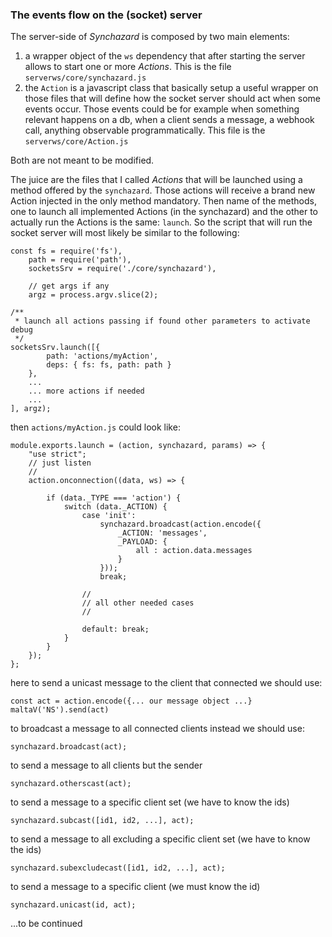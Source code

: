 ### The events flow on the (socket) server

The server-side of _Synchazard_ is composed by two main elements:
1) a wrapper object of the `ws` dependency that after starting the server allows to start one or more _Actions_. This is the file `serverws/core/synchazard.js`
2) the `Action` is a javascript class that basically setup a useful wrapper on those files that will define how the socket server should act when some events occur. Those events could be for example when something relevant happens on a db, when a client sends a message, a webhook call, anything observable programmatically. This file is the `serverws/core/Action.js`

Both are not meant to be modified.

The juice are the files that I called _Actions_ that will be launched using a method offered by the `synchazard`. Those actions will receive a brand new Action injected in the only method mandatory.
Then name of the methods, one to launch all implemented Actions (in the synchazard) and the other to actually run the Actions is the same: `launch`. So the script that will run the socket server will most likely be similar to the following:
```
const fs = require('fs'),
    path = require('path'),
    socketsSrv = require('./core/synchazard'),

    // get args if any
    argz = process.argv.slice(2);

/**
 * launch all actions passing if found other parameters to activate debug
 */
socketsSrv.launch([{
        path: 'actions/myAction',
        deps: { fs: fs, path: path }
    },
    ...
    ... more actions if needed
    ... 
], argz);
```

then `actions/myAction.js` could look like:

```
module.exports.launch = (action, synchazard, params) => {
    "use strict";
    // just listen
    //
    action.onconnection((data, ws) => {

        if (data._TYPE === 'action') {
            switch (data._ACTION) {
                case 'init':
                    synchazard.broadcast(action.encode({
                        _ACTION: 'messages',
                        _PAYLOAD: {
                            all : action.data.messages
                        }
                    }));
                    break;
                
                //
                // all other needed cases
                //

                default: break;
            }
        }
    });
};
```

here to send a unicast message to the client that connected we should use:

    const act = action.encode({... our message object ...}
    maltaV('NS').send(act)

to broadcast a message to all connected clients instead we should use:

    synchazard.broadcast(act);

to send a message to all clients but the sender

    synchazard.otherscast(act);

to send a message to a specific client set (we have to know the ids)

    synchazard.subcast([id1, id2, ...], act);

to send a message to all excluding a specific client set (we have to know the ids)

    synchazard.subexcludecast([id1, id2, ...], act);
    
to send a message to a specific client (we must know the id)  

    synchazard.unicast(id, act);

...to be continued